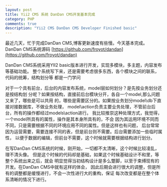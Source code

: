 ```yaml
---
layout: post
title: Yii2 CMS 系统 DanDan CMS开发基本完成
category: PHP
comments: true
description: "Yii2 CMS DanDan CMS Developer Finished basic"
---
```




最近几天，忙于完成DanDan CMS,博客更新速度有些慢。今天基本完成。DanDan CMS系统源码
[https://github.com/froyot/dandan](https://github.com/froyot/dandan)

DanDan CMS系统采用YII2 basic版本进行开发，实现多模块，多主题，内容发布等基础功能。
整个系统写下来，还是需要考虑很多东西，各个模块之间的联系，代码的统筹，结构划分等
都是一门学问

对于一个具有前台，后台的内容发布系统，model层如何划分？是先按业务划分还是按结构划
分呢？如果按结构，直接前后台模块分开，各自一个model,那么问题又来了，哪些是可以共用
的，哪些是需要区分的。如果按业务划分model\db下直接对接数据库，不做业务处理，
model\action负责主要业务处理，不管前台后台，所有的操作都经过models\action进行。
我比较推崇这种处理方式，我觉得，一个model所具有的属性，操作是其本身所具有的，不会
因为其运用环境不同而不同，只是需要根据不同的环境应用不同的属性。但是这样也有问题，
后台常常因为运营需要，需要连接不同的表，但是前台则不需要。后台需要添加一些临时属性，
以便于数据的编辑，但前台不需要，这个时候就需要根据结构进行划分。

在写DanDan CMS系统的时候，刚开始，一切都不太清晰，这个时候比较凌乱，理不清头像。
但是这个时候的代码却是基础，如果这个时候基础设计不和里，等整个系统出来之后，就会
明显觉得当初结构设计是多么蹩脚，以至于束缚现有的开发。在DanDan CMS中就有这样的体会，
因此后期会进行很大的调整，但是所有的调整都是缓慢进行，不会一次性进行大的重构，保证
每次改变都是在整个体系清晰的情况下进行。


